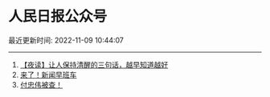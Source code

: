 # 人民日报公众号

最近更新时间: 2022-11-09 10:44:07

--- 
1. [【夜读】让人保持清醒的三句话，越早知道越好](https://mp.weixin.qq.com/s/tXBW9GPq7UlNEqXkKqWVBw) 
2. [来了！新闻早班车](https://mp.weixin.qq.com/s/nzKS-_EdoyNtlR_ME4U1OA) 
3. [付忠伟被查！](https://mp.weixin.qq.com/s/Mg8_Pi6O9dTr4wEJzzZdbw) 
